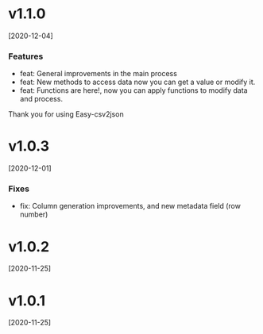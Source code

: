 # v1.1.0

[2020-12-04]

### Features

- feat: General improvements in the main process
- feat: New methods to access data now you can get a value or modify it.
- feat: Functions are here!, now you can apply functions to modify data and process.

Thank you for using Easy-csv2json

# v1.0.3

[2020-12-01]

### Fixes

- fix: Column generation improvements, and new metadata field (row number)

# v1.0.2

[2020-11-25]

# v1.0.1

[2020-11-25]
